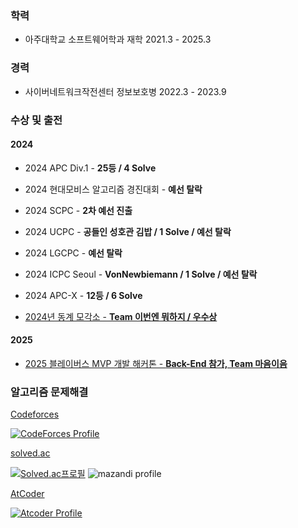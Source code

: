 
### 학력

- 아주대학교 소프트웨어학과 재학 2021.3 - 2025.3

### 경력

- 사이버네트워크작전센터 정보보호병 2022.3 - 2023.9

### 수상 및 출전

#### 2024

- 2024 APC Div.1 - **25등 / 4 Solve** 

- 2024 현대모비스 알고리즘 경진대회 - **예선 탈락**

- 2024 SCPC - **2차 예선 진출**

- 2024 UCPC - **공들인 성호관 김밥 / 1 Solve / 예선 탈락**

- 2024 LGCPC - **예선 탈락**

- 2024 ICPC Seoul - **VonNewbiemann / 1 Solve / 예선 탈락**

- 2024 APC-X - **12등 / 6 Solve**

- [2024년 동계 모각소 - **Team 이번엔 뭐하지 / 우수상**](https://sites.google.com/ajou.ac.kr/mks/%ED%99%88/2024%EB%85%84-%EB%8F%99%EA%B3%84-%EB%AA%A8%EA%B0%81%EC%86%8C/%EB%B0%9C%ED%91%9C%EC%9E%90%EB%A3%8C_2024-%EB%8F%99%EA%B3%84)

#### 2025

- [2025 블레이버스 MVP 개발 해커톤 - **Back-End 참가, Team 마음이음**](https://maeum-eum.vercel.app/)  

### 알고리즘 문제해결

[Codeforces](https://codeforces.com/profile/cysunn)

[![CodeForces Profile](https://cf.leed.at?id=cysunn)](https://codeforces.com/profile/cysunn)

[solved.ac](https://solved.ac/profile/pysunn)

[![Solved.ac프로필](http://mazassumnida.wtf/api/v2/generate_badge?boj=pysunn)](https://solved.ac/pysunn)
![mazandi profile](http://mazandi.herokuapp.com/api?handle=pysunn&theme=dark)

[AtCoder](https://atcoder.jp/users/pysunn)

[![Atcoder Profile](https://atcoder-badge.kro.kr?id=pysunn)](https://atcoder.jp/users/pysunn)